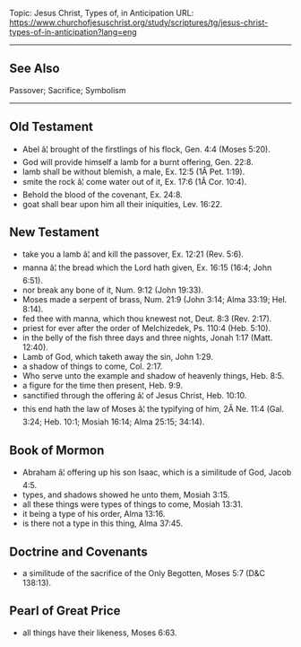 Topic: Jesus Christ, Types of, in Anticipation
URL: https://www.churchofjesuschrist.org/study/scriptures/tg/jesus-christ-types-of-in-anticipation?lang=eng

---

## See Also

Passover; Sacrifice; Symbolism

---

## Old Testament

- Abel â¦ brought of the firstlings of his flock, Gen. 4:4 (Moses 5:20).
- God will provide himself a lamb for a burnt offering, Gen. 22:8.
- lamb shall be without blemish, a male, Ex. 12:5 (1Â Pet. 1:19).
- smite the rock â¦ come water out of it, Ex. 17:6 (1Â Cor. 10:4).
- Behold the blood of the covenant, Ex. 24:8.
- goat shall bear upon him all their iniquities, Lev. 16:22.

## New Testament

- take you a lamb â¦ and kill the passover, Ex. 12:21 (Rev. 5:6).
- manna â¦ the bread which the Lord hath given, Ex. 16:15 (16:4; John 6:51).
- nor break any bone of it, Num. 9:12 (John 19:33).
- Moses made a serpent of brass, Num. 21:9 (John 3:14; Alma 33:19; Hel. 8:14).
- fed thee with manna, which thou knewest not, Deut. 8:3 (Rev. 2:17).
- priest for ever after the order of Melchizedek, Ps. 110:4 (Heb. 5:10).
- in the belly of the fish three days and three nights, Jonah 1:17 (Matt. 12:40).
- Lamb of God, which taketh away the sin, John 1:29.
- a shadow of things to come, Col. 2:17.
- Who serve unto the example and shadow of heavenly things, Heb. 8:5.
- a figure for the time then present, Heb. 9:9.
- sanctified through the offering â¦ of Jesus Christ, Heb. 10:10.
- this end hath the law of Moses â¦ the typifying of him, 2Â Ne. 11:4 (Gal. 3:24; Heb. 10:1; Mosiah 16:14; Alma 25:15; 34:14).

## Book of Mormon

- Abraham â¦ offering up his son Isaac, which is a similitude of God, Jacob 4:5.
- types, and shadows showed he unto them, Mosiah 3:15.
- all these things were types of things to come, Mosiah 13:31.
- it being a type of his order, Alma 13:16.
- is there not a type in this thing, Alma 37:45.

## Doctrine and Covenants

- a similitude of the sacrifice of the Only Begotten, Moses 5:7 (D&C 138:13).

## Pearl of Great Price

- all things have their likeness, Moses 6:63.

